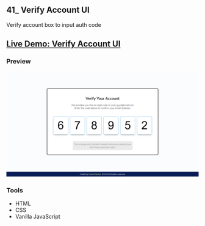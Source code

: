 ## 41_ Verify Account UI

Verify account box to input auth code

## [Live Demo: Verify Account UI](https://41-verify-account-ui-gdbecker.replit.app/)

### Preview

!["HomePage"](./HomePage.png)

### Tools
- HTML
- CSS
- Vanilla JavaScript